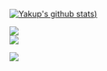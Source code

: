 
[![Yakup's github stats](https://github-readme-stats.vercel.app/api?username=yakuplacin&theme=codeSTACKr&show_icons=true))](https://github.com/anuraghazra/github-readme-stats)

![](https://github-readme-streak-stats.herokuapp.com/?user=yakuplacin&theme=codeSTACKr&hide_border=false)<br/>
![](https://github-readme-stats.vercel.app/api/top-langs/?username=yakuplacin&theme=codeSTACKr&hide_border=false&include_all_commits=false&count_private=false&layout=compact)

[![](https://visitcount.itsvg.in/api?id=yakuplacin&icon=0&color=0)](https://visitcount.itsvg.in)
